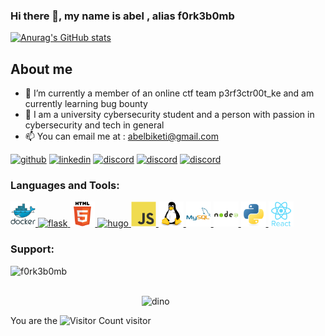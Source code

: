 ### Hi there 👋, my name is abel , alias f0rk3b0mb

[![Anurag's GitHub stats](https://github-readme-stats.vercel.app/api?username=f0rk3b0mb&show_icons=true&theme=radical)](https://github.com/anuraghazra/github-readme-stats)

## About me

- 🔭 I’m currently a member of an online ctf team p3rf3ctr00t_ke and am currently learning bug bounty 
- 🌱 I am a university cybersecurity student and a person with passion in  cybersecurity and tech in general 
- 📫 You can email me at : abelbiketi@gmail.com 


[<img src='https://cdn.jsdelivr.net/npm/simple-icons@3.0.1/icons/github.svg' alt='github' height='40'>](https://github.com/f0rk3b0mb)  [<img src='https://cdn.jsdelivr.net/npm/simple-icons@3.0.1/icons/linkedin.svg' alt='linkedin' height='40'>](https://ke.linkedin.com/in/abel-biketi-261212257)  [<img src='https://cdn.jsdelivr.net/npm/simple-icons@3.0.1/icons/discord.svg' alt='discord' height='40'>](https://discordapp.com/users/888054460956422195) [<img src='https://cdn.jsdelivr.net/npm/simple-icons@3.0.1/icons/rss.svg' alt='discord' height='40'>](https://f0rk3b0mb.github.io) [<img src='https://cdn.jsdelivr.net/npm/simple-icons@3.0.1/icons/twitter.svg' alt='discord' height='40'>](https://twitter.com/f0rk3b0mb)


<h3 align="left">Languages and Tools:</h3>
<p align="left"> <a href="https://www.docker.com/" target="_blank" rel="noreferrer"> <img src="https://raw.githubusercontent.com/devicons/devicon/master/icons/docker/docker-original-wordmark.svg" alt="docker" width="40" height="40"/> </a> <a href="https://flask.palletsprojects.com/" target="_blank" rel="noreferrer"> <img src="https://www.vectorlogo.zone/logos/pocoo_flask/pocoo_flask-icon.svg" alt="flask" width="40" height="40"/> </a> <a href="https://www.w3.org/html/" target="_blank" rel="noreferrer"> <img src="https://raw.githubusercontent.com/devicons/devicon/master/icons/html5/html5-original-wordmark.svg" alt="html5" width="40" height="40"/> </a> <a href="https://gohugo.io/" target="_blank" rel="noreferrer"> <img src="https://api.iconify.design/logos-hugo.svg" alt="hugo" width="40" height="40"/> </a> <a href="https://developer.mozilla.org/en-US/docs/Web/JavaScript" target="_blank" rel="noreferrer"> <img src="https://raw.githubusercontent.com/devicons/devicon/master/icons/javascript/javascript-original.svg" alt="javascript" width="40" height="40"/> </a> <a href="https://www.linux.org/" target="_blank" rel="noreferrer"> <img src="https://raw.githubusercontent.com/devicons/devicon/master/icons/linux/linux-original.svg" alt="linux" width="40" height="40"/> </a> <a href="https://www.mysql.com/" target="_blank" rel="noreferrer"> <img src="https://raw.githubusercontent.com/devicons/devicon/master/icons/mysql/mysql-original-wordmark.svg" alt="mysql" width="40" height="40"/> </a> <a href="https://nodejs.org" target="_blank" rel="noreferrer"> <img src="https://raw.githubusercontent.com/devicons/devicon/master/icons/nodejs/nodejs-original-wordmark.svg" alt="nodejs" width="40" height="40"/> </a> <a href="https://www.python.org" target="_blank" rel="noreferrer"> <img src="https://raw.githubusercontent.com/devicons/devicon/master/icons/python/python-original.svg" alt="python" width="40" height="40"/> </a> <a href="https://reactjs.org/" target="_blank" rel="noreferrer"> <img src="https://raw.githubusercontent.com/devicons/devicon/master/icons/react/react-original-wordmark.svg" alt="react" width="40" height="40"/> </a> </p>

<h3 align="left">Support:</h3>
<p><a href="https://www.buymeacoffee.com/f0rk3b0mb"> <img align="left" src="https://cdn.buymeacoffee.com/buttons/v2/default-yellow.png" height="50" width="210" alt="f0rk3b0mb" /></a></p>

<br><br>

![dino](https://github.com/saadeghi/saadeghi/blob/master/dino.gif)

You are the ![Visitor Count](https://profile-counter.glitch.me/f0rk3b0mb/count.svg)  visitor
 

